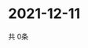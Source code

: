 # 2021-12-11
  共 0条

  <!-- BEGIN -->
  <!-- 最后更新时间Sat Dec 11 2021 10:03:27 GMT+0000 (Coordinated Universal Time) -->
  
  <!-- END -->
  
  